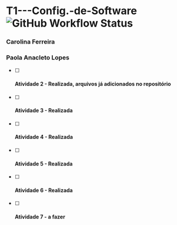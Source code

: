 # T1---Config.-de-Software ![GitHub Workflow Status](https://img.shields.io/github/workflow/status/matcacabuena/T1---Config.-de-Software/maven)
### Carolina Ferreira
### Paola Anacleto Lopes

- [ ] #### Atividade 2 - Realizada, arquivos já adicionados no repositório
- [ ] #### Atividade 3 - Realizada
- [ ] #### Atividade 4 - Realizada
- [ ] #### Atividade 5 - Realizada
- [ ] #### Atividade 6 - Realizada
- [ ] #### Atividade 7 - a fazer
